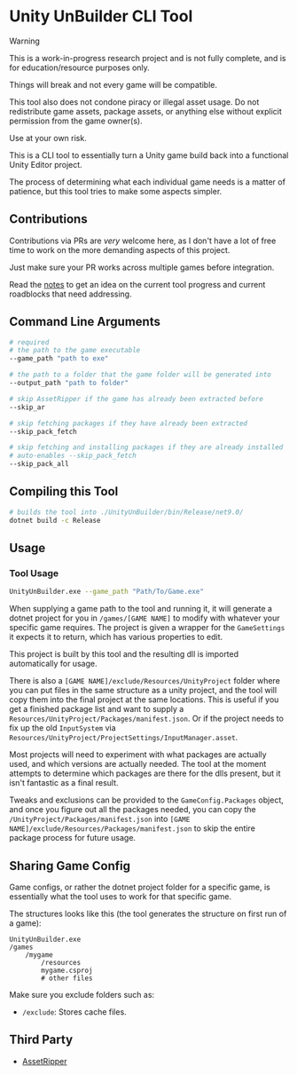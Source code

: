 # Unity UnBuilder CLI Tool

> [!WARNING]  
> This is a work-in-progress research project and is not fully complete,
> and is for education/resource purposes only.
>
> Things will break and not every game will be compatible.
>
> This tool also does not condone piracy or illegal asset usage.
> Do not redistribute game assets, package assets, or anything else without
> explicit permission from the game owner(s).
>
> Use at your own risk.

This is a CLI tool to essentially turn a Unity game build back into a functional Unity Editor project.

The process of determining what each individual game needs is a matter of patience, but this tool tries
to make some aspects simpler.

## Contributions

Contributions via PRs are *very* welcome here, as I don't have a lot of free time to work on the more demanding aspects of this project.

Just make sure your PR works across multiple games before integration.

Read the [notes](notes.md) to get an idea on the current tool progress and current roadblocks that need addressing.


## Command Line Arguments
```bash
# required
# the path to the game executable
--game_path "path to exe"

# the path to a folder that the game folder will be generated into
--output_path "path to folder"

# skip AssetRipper if the game has already been extracted before
--skip_ar

# skip fetching packages if they have already been extracted
--skip_pack_fetch

# skip fetching and installing packages if they are already installed
# auto-enables --skip_pack_fetch
--skip_pack_all
```

## Compiling this Tool

```bash
# builds the tool into ./UnityUnBuilder/bin/Release/net9.0/
dotnet build -c Release
```

## Usage

### Tool Usage

```bash
UnityUnBuilder.exe --game_path "Path/To/Game.exe"
```

When supplying a game path to the tool and running it, it will generate a dotnet project for you in `/games/[GAME NAME]` to modify with whatever your specific game requires.
The project is given a wrapper for the `GameSettings` it expects it to return, which has various properties to edit.

This project is built by this tool and the resulting dll is imported automatically for usage.

There is also a `[GAME NAME]/exclude/Resources/UnityProject` folder where you can put files in the same structure as a unity project, and the tool will copy them into
the final project at the same locations. This is useful if you get a finished package list and want to supply a `Resources/UnityProject/Packages/manifest.json`. Or if
the project needs to fix up the old `InputSystem` via `Resources/UnityProject/ProjectSettings/InputManager.asset`.

Most projects will need to experiment with what packages are actually used, and which versions are actually needed. The tool at the moment
attempts to determine which packages are there for the dlls present, but it isn't fantastic as a final result.

Tweaks and exclusions can be provided
to the `GameConfig.Packages` object, and once you figure out all the packages needed, you can copy the `/UnityProject/Packages/manifest.json` into `[GAME NAME]/exclude/Resources/Packages/manifest.json` to skip the entire package process for future usage.

## Sharing Game Config

Game configs, or rather the dotnet project folder for a specific game, is essentially what the tool uses to work for that specific game.

The structures looks like this (the tool generates the structure on first run of a game):
```
UnityUnBuilder.exe
/games
    /mygame
        /resources
        mygame.csproj
        # other files
```

Make sure you exclude folders such as:
- `/exclude`: Stores cache files.

## Third Party

- [AssetRipper](https://github.com/AssetRipper/AssetRipper)
